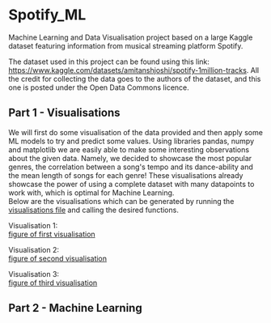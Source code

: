 # Spotify_ML
Machine Learning and Data Visualisation project based on a large Kaggle dataset featuring information from musical
streaming platform Spotify.

The dataset used in this project can be found using this link:
https://www.kaggle.com/datasets/amitanshjoshi/spotify-1million-tracks. All the credit for collecting the data goes to 
the authors of the dataset, and this one is posted under the Open Data Commons licence.

## Part 1 - Visualisations
We will first do some visualisation of the data provided and then apply some ML models to try and predict some values.
Using libraries pandas, numpy and matplotlib we are easily able to make some interesting observations about the given 
data. Namely, we decided to showcase the most popular genres, the correlation between a song's tempo and its 
dance-ability and the mean length of songs for each genre! These visualisations already showcase the power of using a
complete dataset with many datapoints to work with, which is optimal for Machine Learning.\
Below are the visualisations which can be generated by running the [visualisations file](./src/visualisations.py) and 
calling the desired functions.

Visualisation 1:\
[figure of first visualisation](./results/result1.png)

Visualisation 2:\
[figure of second visualisation](./results/result2.png)

Visualisation 3:\
[figure of third visualisation](./results/result3.png)


## Part 2 - Machine Learning